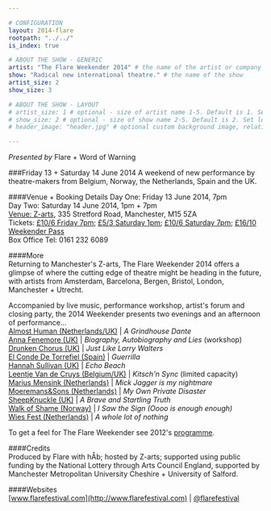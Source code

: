 ```yaml
---

# CONFIGURATION
layout: 2014-flare
rootpath: "../../"
is_index: true

# ABOUT THE SHOW - GENERIC
artist: "The Flare Weekender 2014" # the name of the artist or company
show: "Radical new international theatre." # the name of the show
artist_size: 2
show_size: 3

# ABOUT THE SHOW - LAYOUT
# artist_size: 1 # optional - size of artist name 1-5. Default is 1. Set longer names to lower values
# show_size: 2 # optional - size of show name 2-5. Default is 2. Set longer names to lower values
# header_image: "header.jpg" # optional custom background image, relative to current page

---
```

*Presented by* Flare + Word of Warning    
         
###Friday 13 + Saturday 14 June 2014
A weekend of new performance by theatre-makers from Belgium, Norway, the Netherlands, Spain and the UK.         
          
####Venue + Booking Details
Day One: Friday 13 June 2014, 7pm       
Day Two: Saturday 14 June 2014, 1pm + 7pm         
[Venue: Z-arts](http://www.z-arts.org/about-us/getting-here), 335 Stretford Road, Manchester, M15 5ZA      
Tickets: [£10/6 Friday 7pm](http://www.z-arts.org/events/flare-2014-friday); [£5/3 Saturday 1pm](http://www.z-arts.org/events/flare-2014-sat-afternoon); [£10/6 Saturday 7pm](http://www.z-arts.org/events/flare-2014-sat-eve); [£16/10 Weekender Pass](http://www.z-arts.org/events/flare-2014-friday/)     
Box Office Tel: 0161 232 6089    
              
####More      
Returning to Manchester's Z-arts, The Flare Weekender 2014 offers a glimpse of where the cutting edge of theatre might be heading in the future, with artists from Amsterdam, Barcelona, Bergen, Bristol, London, Manchester + Utrecht.        
          
Accompanied by live music, performance workshop, artist's forum and closing party, the 2014 Weekender presents two evenings and an afternoon of performance…       
[Almost Human (Netherlands/UK)](/current/2014-flare/sat7) | *A Grindhouse Dante*                         
[Anna Fenemore (UK)](/current/2014-flare/sat1) | *Biography, Autobiography and Lies* (workshop)           
[Drunken Chorus (UK)](/current/2014-flare/sat1) | *Just Like Larry Walters*                    
[El Conde De Torrefiel (Spain)](/current/2014-flare/fri) | *Guerrilla*                 
[Hannah Sullivan (UK)](/current/2014-flare/sat7) | *Echo Beach*               
[Leentje Van de Cruys (Belgium/UK)](/current/2014-flare/sat1) | *Kitsch'n Sync* (limited capacity)                
[Marius Mensink (Netherlands)](/current/2014-flare/sat7) | *Mick Jagger is my nightmare*       
[Moeremans&Sons (Netherlands)](/current/2014-flare/sat7) | *My Own Private Disaster*                     
[SheepKnuckle (UK)](/current/2014-flare/fri) | *A Brave and Startling Truth*               
[Walk of Shame (Norway)](/current/2014-flare/sat7) | *I Saw the Sign (Oooo is enough enough)*                  
[Wies Fest (Netherlands)](/current/2014-flare/fri) | *A whole lot of nothing*                
         
To get a feel for The Flare Weekender see 2012's [programme](/archive/2012-springsummer/flare).      
                           
####Credits         
Produced by Flare with hÅb; hosted by Z-arts; supported using public funding by the National Lottery through Arts Council England, supported by Manchester Metropolitan University Cheshire + University of Salford.          
        
####Websites           
[www.flarefestival.com](http://www.flarefestival.com) | [@flarefestival](http://twitter.com/flarefestival)
